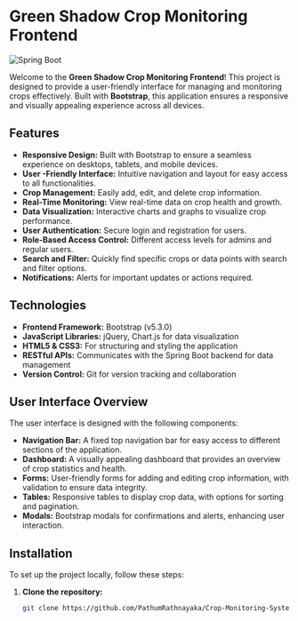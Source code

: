 # Green Shadow Crop Monitoring Frontend

![Spring Boot](https://banner2.cleanpng.com/20180409/wzq/avgzba71m.webp)


Welcome to the **Green Shadow Crop Monitoring Frontend**! This project is designed to provide a user-friendly interface for managing and monitoring crops effectively. Built with **Bootstrap**, this application ensures a responsive and visually appealing experience across all devices.

## Features

- **Responsive Design:** Built with Bootstrap to ensure a seamless experience on desktops, tablets, and mobile devices.
- **User -Friendly Interface:** Intuitive navigation and layout for easy access to all functionalities.
- **Crop Management:** Easily add, edit, and delete crop information.
- **Real-Time Monitoring:** View real-time data on crop health and growth.
- **Data Visualization:** Interactive charts and graphs to visualize crop performance.
- **User  Authentication:** Secure login and registration for users.
- **Role-Based Access Control:** Different access levels for admins and regular users.
- **Search and Filter:** Quickly find specific crops or data points with search and filter options.
- **Notifications:** Alerts for important updates or actions required.

## Technologies

- **Frontend Framework:** Bootstrap (v5.3.0)
- **JavaScript Libraries:** jQuery, Chart.js for data visualization
- **HTML5 & CSS3:** For structuring and styling the application
- **RESTful APIs:** Communicates with the Spring Boot backend for data management
- **Version Control:** Git for version tracking and collaboration

## User Interface Overview

The user interface is designed with the following components:

- **Navigation Bar:** A fixed top navigation bar for easy access to different sections of the application.
- **Dashboard:** A visually appealing dashboard that provides an overview of crop statistics and health.
- **Forms:** User-friendly forms for adding and editing crop information, with validation to ensure data integrity.
- **Tables:** Responsive tables to display crop data, with options for sorting and pagination.
- **Modals:** Bootstrap modals for confirmations and alerts, enhancing user interaction.

## Installation

To set up the project locally, follow these steps:

1. **Clone the repository:**
   ```bash
   git clone https://github.com/PathumRathnayaka/Crop-Monitoring-System.git
